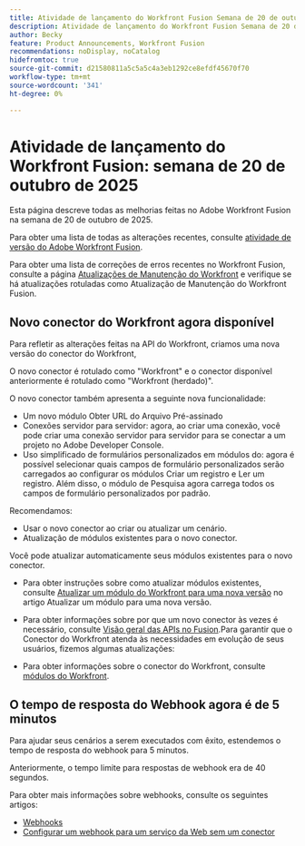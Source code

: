 ```yaml
---
title: Atividade de lançamento do Workfront Fusion Semana de 20 de outubro de 2025
description: Atividade de lançamento do Workfront Fusion Semana de 20 de outubro de 2025
author: Becky
feature: Product Announcements, Workfront Fusion
recommendations: noDisplay, noCatalog
hidefromtoc: true
source-git-commit: d21580811a5c5a5c4a3eb1292ce8efdf45670f70
workflow-type: tm+mt
source-wordcount: '341'
ht-degree: 0%

---
```


# Atividade de lançamento do Workfront Fusion: semana de 20 de outubro de 2025

Esta página descreve todas as melhorias feitas no Adobe Workfront Fusion na semana de 20 de outubro de 2025.

Para obter uma lista de todas as alterações recentes, consulte [atividade de versão do Adobe Workfront Fusion](/help/workfront-fusion/fusion-product-releases/fusion-release-activity.md).

Para obter uma lista de correções de erros recentes no Workfront Fusion, consulte a página [Atualizações de Manutenção do Workfront](https://experienceleague.adobe.com/en/docs/workfront-known-issues/releases/current-updates) e verifique se há atualizações rotuladas como Atualização de Manutenção do Workfront Fusion.


## Novo conector do Workfront agora disponível

Para refletir as alterações feitas na API do Workfront, criamos uma nova versão do conector do Workfront,

O novo conector é rotulado como &quot;Workfront&quot; e o conector disponível anteriormente é rotulado como &quot;Workfront (herdado)&quot;.

O novo conector também apresenta a seguinte nova funcionalidade:

* Um novo módulo Obter URL do Arquivo Pré-assinado
* Conexões servidor para servidor: agora, ao criar uma conexão, você pode criar uma conexão servidor para servidor para se conectar a um projeto no Adobe Developer Console.
* Uso simplificado de formulários personalizados em módulos do: agora é possível selecionar quais campos de formulário personalizados serão carregados ao configurar os módulos Criar um registro e Ler um registro. Além disso, o módulo de Pesquisa agora carrega todos os campos de formulário personalizados por padrão.

Recomendamos:

* Usar o novo conector ao criar ou atualizar um cenário.
* Atualização de módulos existentes para o novo conector.

Você pode atualizar automaticamente seus módulos existentes para o novo conector.

* Para obter instruções sobre como atualizar módulos existentes, consulte [Atualizar um módulo do Workfront para uma nova versão](/help/workfront-fusion/manage-scenarios/update-module-to-new-version.md) no artigo Atualizar um módulo para uma nova versão.

* Para obter informações sobre por que um novo conector às vezes é necessário, consulte [Visão geral das APIs no Fusion](/help/workfront-fusion/get-started-with-fusion/understand-fusion/api-overview.md).Para garantir que o Conector do Workfront atenda às necessidades em evolução de seus usuários, fizemos algumas atualizações:

* Para obter informações sobre o conector do Workfront, consulte [módulos do Workfront](/help/workfront-fusion/references/apps-and-modules/adobe-connectors/workfront-modules.md).




## O tempo de resposta do Webhook agora é de 5 minutos

Para ajudar seus cenários a serem executados com êxito, estendemos o tempo de resposta do webhook para 5 minutos.

Anteriormente, o tempo limite para respostas de webhook era de 40 segundos.

Para obter mais informações sobre webhooks, consulte os seguintes artigos:

* [Webhooks](/help/workfront-fusion/references/apps-and-modules/universal-connectors/webhooks-updated.md)
* [Configurar um webhook para um serviço da Web sem um conector](/help/workfront-fusion/create-scenarios/add-modules/receive-a-webhook-from-a-web-service.md)



